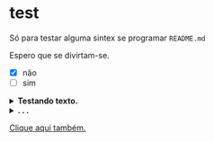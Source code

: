 # test
Só para testar alguma sintex se programar `README.md`

  Espero que se divirtam-se.

- [x] não
- [ ] sim

<details><summary><b>Testando texto.</b></summary>
<br>
 <p>
  Clica no <b>nosso</b> sumário de baixo.
 </p>
</br>
</details>
<details><summary><b>. . .</b></summary>
  <br>
   <p>
    <h5>Pernalonga Comunista</h5>
    <img src="https://github.com/SrOtaku/teste/blob/master-main/github-pictures/download.jpeg" alt="" width="200" height="200" align="center">
<a href="https://www.google.com/imgres?imgurl=https%3A%2F%2Fi.pinimg.com%2F474x%2Fd2%2F58%2F03%2Fd25803a95572c7e9b0ddfb4022863471.jpg&imgrefurl=https%3A%2F%2Fwww.pinterest.com%2Fpin%2F678565868861030661%2F&tbnid=FVcwlVVS-yqKuM&vet=1&docid=p59En4TRCuVsNM&w=434&h=443&hl=pt-BR&source=sh%2Fx%2Fim">Fonte</a]
   </p>
 </b>
</details>

Clique [aqui também.](https://github.com/SrOtaku/teste/tree/master-main/github-pictures)

